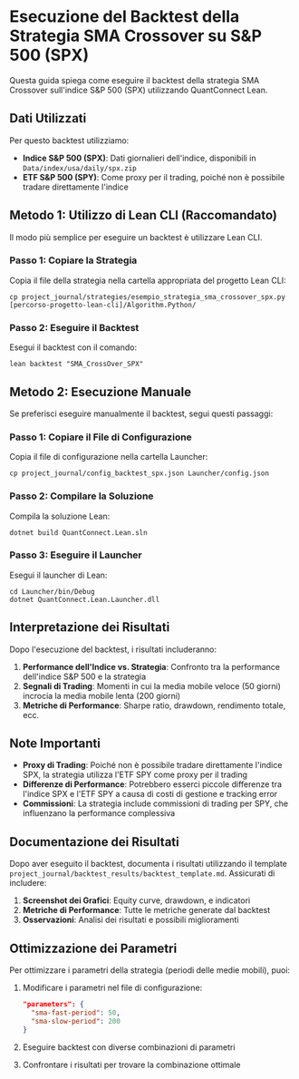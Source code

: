 # Esecuzione del Backtest della Strategia SMA Crossover su S&P 500 (SPX)

Questa guida spiega come eseguire il backtest della strategia SMA Crossover sull'indice S&P 500 (SPX) utilizzando QuantConnect Lean.

## Dati Utilizzati

Per questo backtest utilizziamo:
- **Indice S&P 500 (SPX)**: Dati giornalieri dell'indice, disponibili in `Data/index/usa/daily/spx.zip`
- **ETF S&P 500 (SPY)**: Come proxy per il trading, poiché non è possibile tradare direttamente l'indice

## Metodo 1: Utilizzo di Lean CLI (Raccomandato)

Il modo più semplice per eseguire un backtest è utilizzare Lean CLI.

### Passo 1: Copiare la Strategia

Copia il file della strategia nella cartella appropriata del progetto Lean CLI:

```
cp project_journal/strategies/esempio_strategia_sma_crossover_spx.py [percorso-progetto-lean-cli]/Algorithm.Python/
```

### Passo 2: Eseguire il Backtest

Esegui il backtest con il comando:

```
lean backtest "SMA_CrossOver_SPX"
```

## Metodo 2: Esecuzione Manuale

Se preferisci eseguire manualmente il backtest, segui questi passaggi:

### Passo 1: Copiare il File di Configurazione

Copia il file di configurazione nella cartella Launcher:

```
cp project_journal/config_backtest_spx.json Launcher/config.json
```

### Passo 2: Compilare la Soluzione

Compila la soluzione Lean:

```
dotnet build QuantConnect.Lean.sln
```

### Passo 3: Eseguire il Launcher

Esegui il launcher di Lean:

```
cd Launcher/bin/Debug
dotnet QuantConnect.Lean.Launcher.dll
```

## Interpretazione dei Risultati

Dopo l'esecuzione del backtest, i risultati includeranno:

1. **Performance dell'Indice vs. Strategia**: Confronto tra la performance dell'indice S&P 500 e la strategia
2. **Segnali di Trading**: Momenti in cui la media mobile veloce (50 giorni) incrocia la media mobile lenta (200 giorni)
3. **Metriche di Performance**: Sharpe ratio, drawdown, rendimento totale, ecc.

## Note Importanti

- **Proxy di Trading**: Poiché non è possibile tradare direttamente l'indice SPX, la strategia utilizza l'ETF SPY come proxy per il trading
- **Differenze di Performance**: Potrebbero esserci piccole differenze tra l'indice SPX e l'ETF SPY a causa di costi di gestione e tracking error
- **Commissioni**: La strategia include commissioni di trading per SPY, che influenzano la performance complessiva

## Documentazione dei Risultati

Dopo aver eseguito il backtest, documenta i risultati utilizzando il template `project_journal/backtest_results/backtest_template.md`. Assicurati di includere:

1. **Screenshot dei Grafici**: Equity curve, drawdown, e indicatori
2. **Metriche di Performance**: Tutte le metriche generate dal backtest
3. **Osservazioni**: Analisi dei risultati e possibili miglioramenti

## Ottimizzazione dei Parametri

Per ottimizzare i parametri della strategia (periodi delle medie mobili), puoi:

1. Modificare i parametri nel file di configurazione:
   ```json
   "parameters": {
     "sma-fast-period": 50,
     "sma-slow-period": 200
   }
   ```

2. Eseguire backtest con diverse combinazioni di parametri
3. Confrontare i risultati per trovare la combinazione ottimale